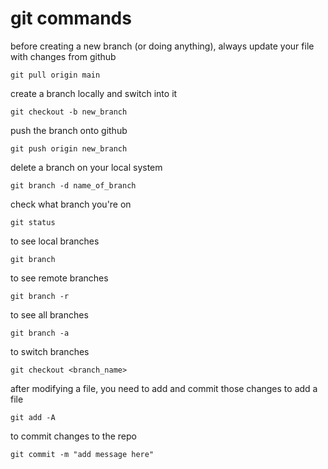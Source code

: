 # git commands
before creating a new branch (or doing anything), always update your file with changes from github
```console
git pull origin main
```

create a branch locally and switch into it
```console
git checkout -b new_branch
```

push the branch onto github
```console
git push origin new_branch
```

delete a branch on your local system
```console
git branch -d name_of_branch
```

check what branch you're on
```console
git status
```

to see local branches
```console
git branch 
```

to see remote branches
```console
git branch -r
```

to see all branches
```console
git branch -a
```

to switch branches
```console
git checkout <branch_name>
```
after modifying a file, you need to add and commit those changes
to add a file
```console
git add -A
```
to commit changes to the repo
```console
git commit -m "add message here"
```
